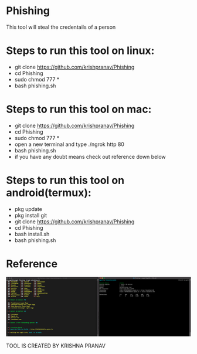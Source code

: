 # Phishing
This tool will steal the credentails of a person

# Steps to run this tool on linux:
  - git clone https://github.com/krishpranav/Phishing
  - cd Phishing
  - sudo chmod 777 *
  - bash phishing.sh
  
# Steps to run this tool on mac:
- git clone https://github.com/krishpranav/Phishing
- cd Phishing
- sudo chmod 777 *
- open a new terminal and type ./ngrok http 80
- bash phishing.sh
- if you have any doubt means check out reference down below

# Steps to run this tool on android(termux):
- pkg update
- pkg install git 
- git clone https://github.com/krishpranav/Phishing
- cd Phishing
- bash install.sh
- bash phishing.sh


# Reference
<img src="solution.png"></img>

  TOOL IS CREATED BY KRISHNA PRANAV
